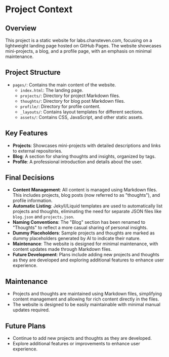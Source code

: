 # Project Context

## Overview
This project is a static website for labs.chansteven.com, focusing on a lightweight landing page hosted on GitHub Pages. The website showcases mini-projects, a blog, and a profile page, with an emphasis on minimal maintenance.

## Project Structure
- `pages/`: Contains the main content of the website.
  - `index.html`: The landing page.
  - `projects/`: Directory for project Markdown files.
  - `thoughts/`: Directory for blog post Markdown files.
  - `profile/`: Directory for profile content.
  - `_layouts/`: Contains layout templates for different sections.
  - `assets/`: Contains CSS, JavaScript, and other static assets.

## Key Features
- **Projects**: Showcases mini-projects with detailed descriptions and links to external repositories.
- **Blog**: A section for sharing thoughts and insights, organized by tags.
- **Profile**: A professional introduction and details about the user.

## Final Decisions
- **Content Management**: All content is managed using Markdown files. This includes projects, blog posts (now referred to as "thoughts"), and profile information.
- **Automatic Listing**: Jekyll/Liquid templates are used to automatically list projects and thoughts, eliminating the need for separate JSON files like `blog.json` and `projects.json`.
- **Naming Conventions**: The "Blog" section has been renamed to "Thoughts" to reflect a more casual sharing of personal insights.
- **Dummy Placeholders**: Sample projects and thoughts are marked as dummy placeholders generated by AI to indicate their nature.
- **Maintenance**: The website is designed for minimal maintenance, with content updates made through Markdown files.
- **Future Development**: Plans include adding new projects and thoughts as they are developed and exploring additional features to enhance user experience.

## Maintenance
- Projects and thoughts are maintained using Markdown files, simplifying content management and allowing for rich content directly in the files.
- The website is designed to be easily maintainable with minimal manual updates required.

## Future Plans
- Continue to add new projects and thoughts as they are developed.
- Explore additional features or improvements to enhance user experience.
